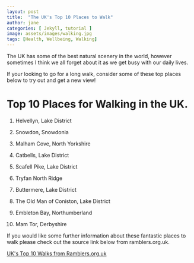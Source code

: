 ```yaml
---
layout: post
title:  "The UK's Top 10 Places to Walk"
author: jane
categories: [ Jekyll, tutorial ]
image: assets/images/walking.jpg
tags: [Health, Wellbeing, Walking]
---
```

The UK has some of the best natural scenery in the world, however sometimes I think we all forget about it as we get busy with our daily lives. 

If your looking to go for a long walk, consider some of these top places below to try out and get a new view!

# Top 10 Places for Walking in the UK.

1. Helvellyn, Lake District

2. Snowdon, Snowdonia

3. Malham Cove, North Yorkshire

4. Catbells, Lake District

5. Scafell Pike, Lake District

6. Tryfan North Ridge

7. Buttermere, Lake District

8. The Old Man of Coniston, Lake District

9. Embleton Bay, Northumberland

10. Mam Tor, Derbyshire

If you would like some further information about these fantastic places to walk please check out the source link below from ramblers.org.uk.

[UK's Top 10 Walks from Ramblers.org.uk](https://www.ramblers.org.uk/go-walking/itv-britains-best-walks/the-top-10.aspx)
